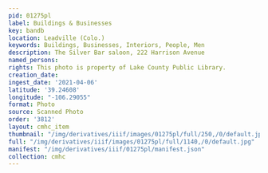 ```yaml
---
pid: 01275pl
label: Buildings & Businesses
key: bandb
location: Leadville (Colo.)
keywords: Buildings, Businesses, Interiors, People, Men
description: The Silver Bar saloon, 222 Harrison Avenue
named_persons: 
rights: This photo is property of Lake County Public Library.
creation_date: 
ingest_date: '2021-04-06'
latitude: '39.24608'
longitude: "-106.29055"
format: Photo
source: Scanned Photo
order: '3812'
layout: cmhc_item
thumbnail: "/img/derivatives/iiif/images/01275pl/full/250,/0/default.jpg"
full: "/img/derivatives/iiif/images/01275pl/full/1140,/0/default.jpg"
manifest: "/img/derivatives/iiif/01275pl/manifest.json"
collection: cmhc
---
```

